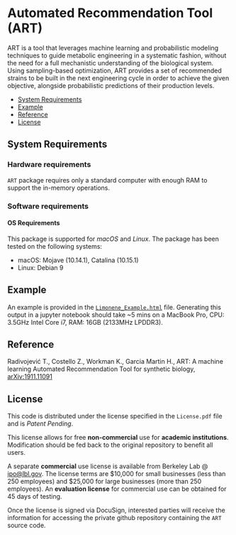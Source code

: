 # Automated Recommendation Tool (ART)

ART is a tool that leverages machine learning and probabilistic modeling techniques to guide metabolic engineering in a systematic fashion, without the need for a full mechanistic understanding of the biological system. Using sampling-based optimization, ART provides a set of recommended strains to be built in the next engineering cycle in order to achieve the given objective, alongside probabilistic predictions of their production levels.

<!-- - [Documentation](#documentation) -->
- [System Requirements](#system-requirements)
- [Example](#example)
- [Reference](#reference)
- [License](#license)

## System Requirements

### Hardware requirements
`ART` package requires only a standard computer with enough RAM to support the in-memory operations.

### Software requirements
#### OS Requirements
This package is supported for *macOS* and *Linux*. The package has been tested on the following systems:
+ macOS: Mojave (10.14.1), Catalina (10.15.1)
+ Linux: Debian 9

## Example

An example is provided in the [`Limonene_Example.html`](https://htmlpreview.github.io/?https://github.com/JBEI/ART/blob/master/Limonene_Example.html) file.
Generating this output in a jupyter notebook should take ~5 mins on a MacBook Pro, CPU: 3.5GHz Intel Core i7, RAM: 16GB (2133MHz LPDDR3).


## Reference

Radivojević T., Costello Z., Workman K., Garcia Martin H., ART: A machine learning Automated Recommendation Tool for synthetic biology, [arXiv:1911.11091](https://arxiv.org/abs/1911.11091)


## License

This code is distributed under the license specified in the `License.pdf` file and is *Patent Pending*.

This license allows for free **non-commercial** use for **academic institutions**. Modification should be fed back to the original repository to benefit all users.

A separate **commercial** use license is available from Berkeley Lab @ ipo@lbl.gov. The license terms are $10,000 for small businesses (less than 250 employees) and $25,000 for large businesses (more than 250 employees). An **evaluation license** for commercial use can be obtained for 45 days of testing.

Once the license is signed via DocuSign, interested parties will receive the information for accessing the private github repository containing the `ART` source code.

